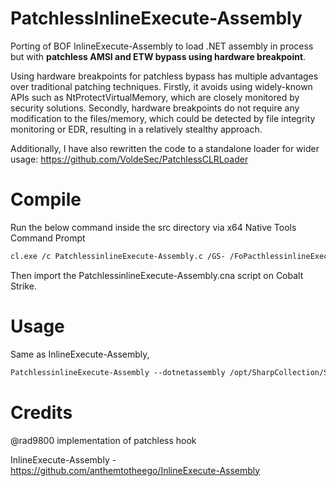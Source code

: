 # PatchlessInlineExecute-Assembly
Porting of BOF InlineExecute-Assembly to load .NET assembly in process but with **patchless AMSI and ETW bypass using hardware breakpoint**.

Using hardware breakpoints for patchless bypass has multiple advantages over traditional patching techniques. Firstly, it avoids using widely-known APIs such as NtProtectVirtualMemory, which are closely monitored by security solutions. Secondly, hardware breakpoints do not require any modification to the files/memory, which could be  detected by file integrity monitoring or EDR, resulting in a relatively stealthy approach.

Additionally, I have also rewritten the code to a standalone loader for wider usage: https://github.com/VoldeSec/PatchlessCLRLoader

# Compile
Run the below command inside the src directory via x64 Native Tools Command Prompt
```texinfo
cl.exe /c PatchlessinlineExecute-Assembly.c /GS- /FoPacthlessinlineExecute-Assemblyx64.o
```
Then import the PatchlessinlineExecute-Assembly.cna script on Cobalt Strike.
# Usage
Same as InlineExecute-Assembly,
```texinfo
PatchlessinlineExecute-Assembly --dotnetassembly /opt/SharpCollection/Seatbelt.exe --amsi --etw --assemblyargs AntiVirus --mailslot
```


# Credits
@rad9800 implementation of patchless hook

InlineExecute-Assembly - <https://github.com/anthemtotheego/InlineExecute-Assembly>
